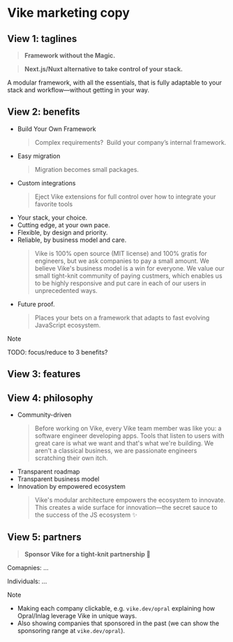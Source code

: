 # Vike marketing copy


## View 1: taglines

> **Framework without the Magic.**

> **Next.js/Nuxt alternative to take control of your stack.**

A modular framework, with all the essentials, that is fully adaptable to your stack and workflow—without getting in your way.


## View 2: benefits

- Build Your Own Framework
  > Complex requirements?  Build your company’s internal framework.
- Easy migration
  > Migration becomes small packages.
- Custom integrations
  > Eject Vike extensions for full control over how to integrate your favorite tools
- Your stack, your choice.
- Cutting edge, at your own pace.
- Flexible, by design and priority.
- Reliable, by business model and care.
  > Vike is 100% open source (MIT license) and 100% gratis for engineers, but we ask companies to pay a small amount. We believe Vike's business model is a win for everyone. We value our small tight-knit community of paying custmers, which enables us to be highly responsive and put care in each of our users in unprecedented ways.
- Future proof.
  > Places your bets on a framework that adapts to fast evolving JavaScript ecosystem.

> [!NOTE]
> TODO: focus/reduce to 3 benefits?


## View 3: features


## View 4: philosophy

- Community-driven
  > Before working on Vike, every Vike team member was like you: a software engineer developing apps. Tools that listen to users with great care is what we want and that's what we're building.
  > We aren't a classical business, we are passionate engineers scratching their own itch.
- Transparent roadmap
- Transparent business model
- Innovation by empowered ecosystem
  > Vike's modular architecture empowers the ecosystem to innovate. This creates a wide surface for innovation—the secret sauce to the success of the JS ecosystem ✨


## View 5: partners

> **Sponsor Vike for a tight-knit partnership 🤝**

Comapnies: ...

Individuals: ...

> [!NOTE]
> - Making each company clickable, e.g. `vike.dev/opral` explaining how Opral/Inlag leverage Vike in unique ways.
> - Also showing companies that sponsored in the past (we can show the sponsoring range at `vike.dev/opral`).

